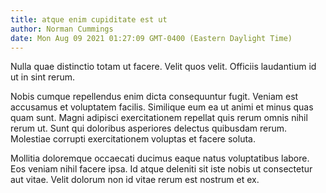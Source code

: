 ```yaml
---
title: atque enim cupiditate est ut
author: Norman Cummings
date: Mon Aug 09 2021 01:27:09 GMT-0400 (Eastern Daylight Time)
---
```

Nulla quae distinctio totam ut facere. Velit quos velit. Officiis laudantium id ut in sint rerum.

 Nobis cumque repellendus enim dicta consequuntur fugit. Veniam est accusamus et voluptatem facilis. Similique eum ea ut animi et minus quas quam sunt. Magni adipisci exercitationem repellat quis rerum omnis nihil rerum ut. Sunt qui doloribus asperiores delectus quibusdam rerum. Molestiae corrupti exercitationem voluptas et facere soluta.

 Mollitia doloremque occaecati ducimus eaque natus voluptatibus labore. Eos veniam nihil facere ipsa. Id atque deleniti sit iste nobis ut consectetur aut vitae. Velit dolorum non id vitae rerum est nostrum et ex.